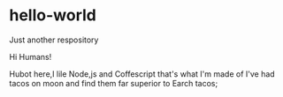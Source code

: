 # hello-world
Just another respository

Hi Humans!

Hubot here,I lile Node,js and Coffescript that's what I'm made of
I've had tacos on moon and find them far superior to Earch tacos;
